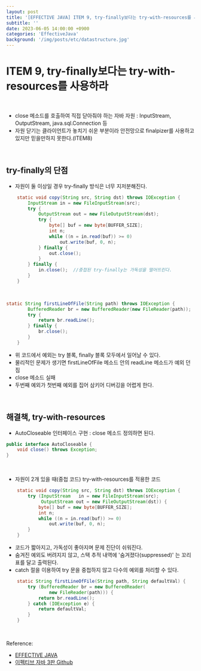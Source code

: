 ```yaml
---
layout: post
title: '[EFFECTIVE JAVA] ITEM 9, try-finally보다는 try-with-resources를 사용하라'
subtitle: ''
date: 2023-06-05 14:00:00 +0900
categories: 'EffectiveJava'
background: '/img/posts/etc/datastructure.jpg'
---
```


# ITEM 9, try-finally보다는 try-with-resources를 사용하라

<br>

- close 메소드를 호출하여 직접 닫아줘야 하는 자바 자원 : InputStream, OutputStream, java.sql.Connection 등
- 자원 닫기는 클라이언트가 놓치기 쉬운 부분이라 안전망으로 finalpizer를 사용하고 있지만 믿을만하지 못한다.(ITEM8)

<br>

## try-finally의 단점

- 자원이 둘 이상일 경우 try-finally 방식은 너무 지저분해진다.

```java
    static void copy(String src, String dst) throws IOException {
        InputStream in = new FileInputStream(src);
        try {
            OutputStream out = new FileOutputStream(dst);
            try {
                byte[] buf = new byte[BUFFER_SIZE];
                int n;
                while ((n = in.read(buf)) >= 0)
                    out.write(buf, 0, n);
            } finally {
                out.close(); 
            }
        } finally {
            in.close();  //중첩된 try-finally는 가독성을 떨어뜨린다. 
        }
    }
```

<br>

```java
static String firstLineOfFile(String path) throws IOException {
        BufferedReader br = new BufferedReader(new FileReader(path));
        try {
            return br.readLine();
        } finally {
            br.close();
        }
    }
```

- 위 코드에서 예외는 try 블록, finally 블록 모두에서 일어날 수 있다.
- 물리적인 문제가 생기면 firstLineOfFile 메소드 안의 readLine 메소드가 예외 던짐 
- close 메소드 실패
- 두번째 예외가 첫번째 예외를 집어 삼키어 디버깅을 어렵게 한다.

<br>

## 해결책, try-with-resources
- AutoCloseable 인터페이스 구현 : close 메소드 정의하면 된다. 

```java
public interface AutoCloseable {
    void close() throws Exception;
} 

```

<br>

- 자원이 2개 있을 때(중첩 코드) try-with-resources를 적용한 코드

```java
    static void copy(String src, String dst) throws IOException {
        try (InputStream   in = new FileInputStream(src);
             OutputStream out = new FileOutputStream(dst)) {
            byte[] buf = new byte[BUFFER_SIZE];
            int n;
            while ((n = in.read(buf)) >= 0)
                out.write(buf, 0, n);
        }
    }
```

- 코드가 짧아지고, 가독성이 좋아지며 문제 진단이 쉬워진다. 
- 숨겨진 예외도 버려지지 않고, 스택 추적 내역에 '숨겨졌다(suppressed)' 는 꼬리표를 달고 출력된다.
- catch 절을 이용하여 try 문을 중첩하지 않고 다수의 예외를 처리할 수 있다.

```java
    static String firstLineOfFile(String path, String defaultVal) {
        try (BufferedReader br = new BufferedReader(
                new FileReader(path))) {
            return br.readLine();
        } catch (IOException e) {
            return defaultVal;
        }
    }
```

<br>

Reference:

- [EFFECTIVE JAVA](https://front.wemakeprice.com/product/121854081?search_keyword=%25EC%259D%25B4%25ED%258E%2599%25ED%258B%25B0%25EB%25B8%258C%2520%25EC%259E%2590%25EB%25B0%2594&_service=5&_no=1)
- [이펙티브 자바 3판 Github](https://github.com/WegraLee/effective-java-3e-source-code)
